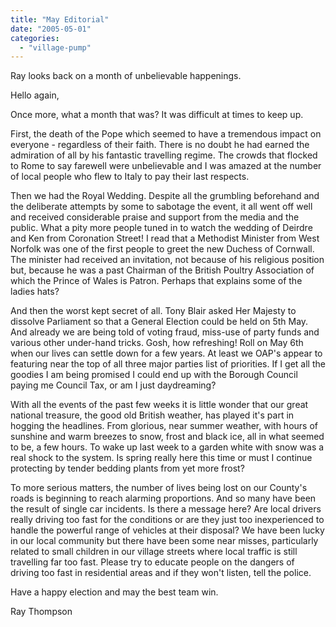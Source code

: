 ```yaml
---
title: "May Editorial"
date: "2005-05-01"
categories: 
  - "village-pump"
---
```


Ray looks back on a month of unbelievable happenings.

Hello again,

Once more, what a month that was? It was difficult at times to keep up.

First, the death of the Pope which seemed to have a tremendous impact on everyone - regardless of their faith. There is no doubt he had earned the admiration of all by his fantastic travelling regime. The crowds that flocked to Rome to say farewell were unbelievable and I was amazed at the number of local people who flew to Italy to pay their last respects.

Then we had the Royal Wedding. Despite all the grumbling beforehand and the deliberate attempts by some to sabotage the event, it all went off well and received considerable praise and support from the media and the public. What a pity more people tuned in to watch the wedding of Deirdre and Ken from Coronation Street! I read that a Methodist Minister from West Norfolk was one of the first people to greet the new Duchess of Cornwall. The minister had received an invitation, not because of his religious position but, because he was a past Chairman of the British Poultry Association of which the Prince of Wales is Patron. Perhaps that explains some of the ladies hats?

And then the worst kept secret of all. Tony Blair asked Her Majesty to dissolve Parliament so that a General Election could be held on 5th May. And already we are being told of voting fraud, miss-use of party funds and various other under-hand tricks. Gosh, how refreshing! Roll on May 6th when our lives can settle down for a few years. At least we OAP's appear to featuring near the top of all three major parties list of priorities. If I get all the goodies I am being promised I could end up with the Borough Council paying me Council Tax, or am I just daydreaming?

With all the events of the past few weeks it is little wonder that our great national treasure, the good old British weather, has played it's part in hogging the headlines. From glorious, near summer weather, with hours of sunshine and warm breezes to snow, frost and black ice, all in what seemed to be, a few hours. To wake up last week to a garden white with snow was a real shock to the system. Is spring really here this time or must I continue protecting by tender bedding plants from yet more frost?

To more serious matters, the number of lives being lost on our County's roads is beginning to reach alarming proportions. And so many have been the result of single car incidents. Is there a message here? Are local drivers really driving too fast for the conditions or are they just too inexperienced to handle the powerful range of vehicles at their disposal? We have been lucky in our local community but there have been some near misses, particularly related to small children in our village streets where local traffic is still travelling far too fast. Please try to educate people on the dangers of driving too fast in residential areas and if they won't listen, tell the police.

Have a happy election and may the best team win.

Ray Thompson
